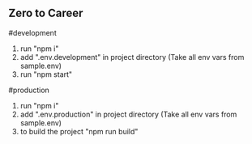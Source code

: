 ## Zero to Career

#development

1. run "npm i"
2. add ".env.development" in project directory (Take all env vars from sample.env)
3. run "npm start"

#production

1. run "npm i"
2. add ".env.production" in project directory (Take all env vars from sample.env)
3. to build the project "npm run build"
